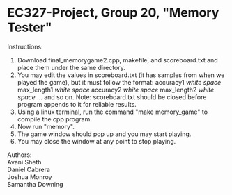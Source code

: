 # EC327-Project, Group 20, "Memory Tester"

Instructions:
1. Download final_memorygame2.cpp, makefile, and scoreboard.txt and place them under the same directory.
2. You may edit the values in scoreboard.txt (it has samples from when we played the game), but it must follow the format: accuracy1 *white space* max_length1 *white space* accuracy2 *white space* max_length2 *white space* ... and so on. Note: scoreboard.txt should be closed before program appends to it for reliable results.
4. Using a linux terminal, run the command "make memory_game" to compile the cpp program.
5. Now run "memory".
6. The game window should pop up and you may start playing.
7. You may close the window at any point to stop playing.

Authors:  
Avani Sheth  
Daniel Cabrera  
Joshua Monroy  
Samantha Downing  
